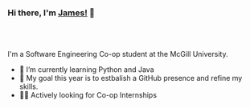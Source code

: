 ### Hi there, I'm [James!](https://www.linkedin.com/in/james-helou) 👋


<br />
<br />

I'm a Software Engineering Co-op student at the McGill University.

- 🔭 I’m currently learning Python and Java
- 🥅 My goal this year is to estbalish a GitHub presence and refine my skills.
- 👨‍💻 Actively looking for Co-op Internships

